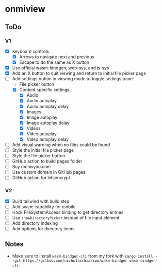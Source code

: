 # onmiview

## ToDo

### V1

- [x] Keyboard controls
	- [x] Arrows to navigate next and previous
	- [x] Escape to do the same as X button
- [x] Use official wasm-bindgen, web-sys, and js-sys
- [x] Add an X button to quit viewing and return to initial file picker page
- [ ] Add settings button in viewing mode to toggle settings panel
	- [ ] File picker button
	- [x] Content specific settings
		- [x] Audio
		- [x] Audio autoplay
		- [x] Audio autoplay delay
		- [x] Images
		- [x] Image autoplay
		- [x] Image autoplay delay
		- [x] Videos
		- [x] Video autoplay
		- [x] Video autoplay delay
- [ ] Add visual warning when no files could be found
- [ ] Style the initial file picker page
- [ ] Style the file picker button
- [ ] GitHub action to build pages folder
- [ ] Buy omnivyou.com
- [ ] Use custom domain in GitHub pages
- [ ] GitHub action for letsencrypt

### V2

- [x] Build tailwind with build step
- [ ] Add swipe capability for mobile
- [ ] Hack FileSystemAccess binding to get directory entries
- [ ] Use `showDirectoryPicker` instead of file input element
- [ ] Add directory indexing
- [ ] Add options for directory items

## Notes

- Make sure to install `wasm-bindgen-cli` from my fork with `cargo install --git https://github.com/nicholaschiasson/wasm-bindgen wasm-bindgen-cli`.
